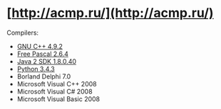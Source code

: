 # [http://acmp.ru/](http://acmp.ru/)

Compilers:

- [GNU C++ 4.9.2](c++.md)
- [Free Pascal 2.6.4](pascal.md)
- [Java 2 SDK 1.8.0.40](java.md)
- [Python 3.4.3](python.md)
- Borland Delphi 7.0
- Microsoft Visual C++ 2008
- Microsoft Visual C# 2008
- Microsoft Visual Basic 2008
